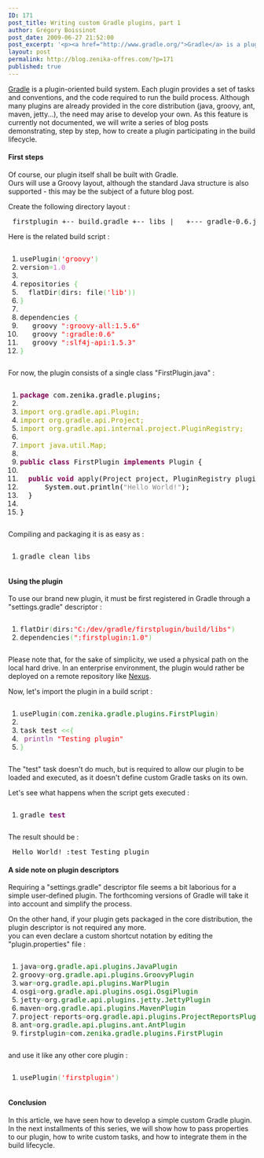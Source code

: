 ```yaml
---
ID: 171
post_title: Writing custom Gradle plugins, part 1
author: Grégory Boissinot
post_date: 2009-06-27 21:52:00
post_excerpt: '<p><a href="http://www.gradle.org/">Gradle</a> is a plugin-oriented build system. Each plugin provides a set of tasks and conventions, and the code required to run the build process. Although many plugins are already provided in the core distribution (java, groovy, ant, maven, jetty...), the need may arise to develop your own. As this feature is currently not documented, we will write a series of blog posts demonstrating, step by step, how to create a plugin participating in the build lifecycle.</p>'
layout: post
permalink: http://blog.zenika-offres.com/?p=171
published: true
---
```

<p><a href="http://www.gradle.org/">Gradle</a> is a plugin-oriented build system. Each plugin provides a set of tasks and conventions, and the code required to run the build process. Although many plugins are already provided in the core distribution (java, groovy, ant, maven, jetty...), the need may arise to develop your own. As this feature is currently not documented, we will write a series of blog posts demonstrating, step by step, how to create a plugin participating in the build lifecycle.</p>
<!--more-->
<h4>First steps</h4> <p>Of course, our plugin itself shall be built with Gradle.<br />
Ours will use a Groovy layout, although the standard Java structure is also supported - this may be the subject of a future blog post.</p> <p>Create the following directory layout&nbsp;:</p> <pre> firstplugin +-- build.gradle +-- libs |   +--- gradle-0.6.jar |   +--- groovy-all-1.5.6.jar |   +--- slf4j-api-1.5.3.jar +-- src/main/groovy/com/zenika/plugins/FirstPlugin.java </pre> <p>Here is the related build script&nbsp;:</p> <pre class="groovy code groovy" style="font-family:inherit"><ol><li style="font-weight: normal;"><div style="font-family: monospace; font-weight: normal; font-style: normal; margin:0; padding:0; background:inherit;">usePlugin<span style="color: #66cc66;">&#40;</span><span style="color: #ff0000;">'groovy'</span><span style="color: #66cc66;">&#41;</span></div></li><li style="font-weight: normal;"><div style="font-family: monospace; font-weight: normal; font-style: normal; margin:0; padding:0; background:inherit;">version<span style="color: #66cc66;">=</span><span style="color: #cc66cc;">1.0</span></div></li><li style="font-weight: normal;"><div style="font-family: monospace; font-weight: normal; font-style: normal; margin:0; padding:0; background:inherit;">&nbsp;</div></li><li style="font-weight: normal;"><div style="font-family: monospace; font-weight: normal; font-style: normal; margin:0; padding:0; background:inherit;">repositories <span style="color: #66cc66;">&#123;</span></div></li><li style="font-weight: normal;"><div style="font-family: monospace; font-weight: normal; font-style: normal; margin:0; padding:0; background:inherit;">  flatDir<span style="color: #66cc66;">&#40;</span>dirs: file<span style="color: #66cc66;">&#40;</span><span style="color: #ff0000;">'lib'</span><span style="color: #66cc66;">&#41;</span><span style="color: #66cc66;">&#41;</span></div></li><li style="font-weight: normal;"><div style="font-family: monospace; font-weight: normal; font-style: normal; margin:0; padding:0; background:inherit;"><span style="color: #66cc66;">&#125;</span></div></li><li style="font-weight: normal;"><div style="font-family: monospace; font-weight: normal; font-style: normal; margin:0; padding:0; background:inherit;">&nbsp;</div></li><li style="font-weight: normal;"><div style="font-family: monospace; font-weight: normal; font-style: normal; margin:0; padding:0; background:inherit;">dependencies <span style="color: #66cc66;">&#123;</span></div></li><li style="font-weight: normal;"><div style="font-family: monospace; font-weight: normal; font-style: normal; margin:0; padding:0; background:inherit;">   groovy <span style="color: #ff0000;">&quot;:groovy-all:1.5.6&quot;</span></div></li><li style="font-weight: normal;"><div style="font-family: monospace; font-weight: normal; font-style: normal; margin:0; padding:0; background:inherit;">   groovy <span style="color: #ff0000;">&quot;:gradle:0.6&quot;</span></div></li><li style="font-weight: normal;"><div style="font-family: monospace; font-weight: normal; font-style: normal; margin:0; padding:0; background:inherit;">   groovy <span style="color: #ff0000;">&quot;:slf4j-api:1.5.3&quot;</span></div></li><li style="font-weight: normal;"><div style="font-family: monospace; font-weight: normal; font-style: normal; margin:0; padding:0; background:inherit;"><span style="color: #66cc66;">&#125;</span></div></li></ol></pre> <p>For now, the plugin consists of a single class "FirstPlugin.java"&nbsp;:</p> <pre class="java code java" style="font-family:inherit"><ol><li style="font-weight: normal;"><div style="font-family: monospace; font-weight: normal; font-style: normal; margin:0; padding:0; background:inherit;"><span style="color: #7F0055; font-weight: bold;">package</span> com.<span style="color: #000000;">zenika</span>.<span style="color: #000000;">gradle</span>.<span style="color: #000000;">plugins</span>;</div></li><li style="font-weight: normal;"><div style="font-family: monospace; font-weight: normal; font-style: normal; margin:0; padding:0; background:inherit;">&nbsp;</div></li><li style="font-weight: normal;"><div style="font-family: monospace; font-weight: normal; font-style: normal; margin:0; padding:0; background:inherit;"><span style="color: #a1a100;">import org.gradle.api.Plugin;</span></div></li><li style="font-weight: normal;"><div style="font-family: monospace; font-weight: normal; font-style: normal; margin:0; padding:0; background:inherit;"><span style="color: #a1a100;">import org.gradle.api.Project;</span></div></li><li style="font-weight: normal;"><div style="font-family: monospace; font-weight: normal; font-style: normal; margin:0; padding:0; background:inherit;"><span style="color: #a1a100;">import org.gradle.api.internal.project.PluginRegistry;</span></div></li><li style="font-weight: normal;"><div style="font-family: monospace; font-weight: normal; font-style: normal; margin:0; padding:0; background:inherit;">&nbsp;</div></li><li style="font-weight: normal;"><div style="font-family: monospace; font-weight: normal; font-style: normal; margin:0; padding:0; background:inherit;"><span style="color: #a1a100;">import java.util.Map;</span></div></li><li style="font-weight: normal;"><div style="font-family: monospace; font-weight: normal; font-style: normal; margin:0; padding:0; background:inherit;">&nbsp;</div></li><li style="font-weight: normal;"><div style="font-family: monospace; font-weight: normal; font-style: normal; margin:0; padding:0; background:inherit;"><span style="color: #7F0055; font-weight: bold;">public</span> <span style="color: #7F0055; font-weight: bold;">class</span> FirstPlugin <span style="color: #7F0055; font-weight: bold;">implements</span> Plugin <span style="color: #000000;">&#123;</span></div></li><li style="font-weight: normal;"><div style="font-family: monospace; font-weight: normal; font-style: normal; margin:0; padding:0; background:inherit;">&nbsp;</div></li><li style="font-weight: normal;"><div style="font-family: monospace; font-weight: normal; font-style: normal; margin:0; padding:0; background:inherit;">  <span style="color: #7F0055; font-weight: bold;">public</span> <span style="color: #7F0055; font-weight: bold;">void</span> apply<span style="color: #000000;">&#40;</span>Project project, PluginRegistry pluginRegistry, <span style="color: #7F0055; font-weight: bold;">final</span> Map<span style="color: #000000;">&lt;</span>String, <span style="color: #000000;">?&gt;</span> customValues<span style="color: #000000;">&#41;</span> <span style="color: #000000;">&#123;</span></div></li><li style="font-weight: normal;"><div style="font-family: monospace; font-weight: normal; font-style: normal; margin:0; padding:0; background:inherit;">	   <span style="color: #000000;">System</span>.<span style="color: #000000;">out</span>.<span style="color: #000000;">println</span><span style="color: #000000;">&#40;</span><span style="color: #888888;">&quot;Hello World!&quot;</span><span style="color: #000000;">&#41;</span>;</div></li><li style="font-weight: normal;"><div style="font-family: monospace; font-weight: normal; font-style: normal; margin:0; padding:0; background:inherit;">  <span style="color: #000000;">&#125;</span></div></li><li style="font-weight: normal;"><div style="font-family: monospace; font-weight: normal; font-style: normal; margin:0; padding:0; background:inherit;">&nbsp;</div></li><li style="font-weight: normal;"><div style="font-family: monospace; font-weight: normal; font-style: normal; margin:0; padding:0; background:inherit;"><span style="color: #000000;">&#125;</span></div></li></ol></pre> <p>Compiling and packaging it is as easy as&nbsp;:</p> <pre class="bash code bash" style="font-family:inherit"><ol><li style="font-weight: normal;"><div style="font-family: monospace; font-weight: normal; font-style: normal; margin:0; padding:0; background:inherit;">gradle clean libs</div></li></ol></pre> <h4>Using the plugin</h4> <p>To use our brand new plugin, it must be first registered in Gradle through a "settings.gradle" descriptor&nbsp;:</p> <pre class="groovy code groovy" style="font-family:inherit"><ol><li style="font-weight: normal;"><div style="font-family: monospace; font-weight: normal; font-style: normal; margin:0; padd
ing:0; background:inherit;">flatDir<span style="color: #66cc66;">&#40;</span>dirs:<span style="color: #ff0000;">&quot;C:/dev/gradle/firstplugin/build/libs&quot;</span><span style="color: #66cc66;">&#41;</span></div></li><li style="font-weight: normal;"><div style="font-family: monospace; font-weight: normal; font-style: normal; margin:0; padding:0; background:inherit;">dependencies<span style="color: #66cc66;">&#40;</span><span style="color: #ff0000;">&quot;:firstplugin:1.0&quot;</span><span style="color: #66cc66;">&#41;</span></div></li></ol></pre> <p>Please note that, for the sake of simplicity, we used a physical path on the local hard drive. In an enterprise environment, the plugin would rather be deployed on a remote repository like <a href="http://nexus.sonatype.org/">Nexus</a>.</p> <p>Now, let's import the plugin in a build script&nbsp;:</p> <pre class="groovy code groovy" style="font-family:inherit"><ol><li style="font-weight: normal;"><div style="font-family: monospace; font-weight: normal; font-style: normal; margin:0; padding:0; background:inherit;">usePlugin<span style="color: #66cc66;">&#40;</span>com.<span style="color: #006600;">zenika</span>.<span style="color: #006600;">gradle</span>.<span style="color: #006600;">plugins</span>.<span style="color: #006600;">FirstPlugin</span><span style="color: #66cc66;">&#41;</span></div></li><li style="font-weight: normal;"><div style="font-family: monospace; font-weight: normal; font-style: normal; margin:0; padding:0; background:inherit;">&nbsp;</div></li><li style="font-weight: normal;"><div style="font-family: monospace; font-weight: normal; font-style: normal; margin:0; padding:0; background:inherit;">task test <span style="color: #66cc66;">&lt;&lt;</span><span style="color: #66cc66;">&#123;</span></div></li><li style="font-weight: normal;"><div style="font-family: monospace; font-weight: normal; font-style: normal; margin:0; padding:0; background:inherit;"> <span style="color: #993399;">println</span> <span style="color: #ff0000;">&quot;Testing plugin&quot;</span></div></li><li style="font-weight: normal;"><div style="font-family: monospace; font-weight: normal; font-style: normal; margin:0; padding:0; background:inherit;"><span style="color: #66cc66;">&#125;</span></div></li></ol></pre> <p>The "test" task doesn't do much, but is required to allow our plugin to be loaded and executed, as it doesn't define custom Gradle tasks on its own.</p> <p>Let's see what happens when the script gets executed&nbsp;:</p> <pre class="bash code bash" style="font-family:inherit"><ol><li style="font-weight: normal;"><div style="font-family: monospace; font-weight: normal; font-style: normal; margin:0; padding:0; background:inherit;">gradle <span style="color: #7a0874; font-weight: bold;">test</span></div></li></ol></pre> <p>The result should be&nbsp;:</p> <pre> Hello World! :test Testing plugin </pre> <h4>A side note on plugin descriptors</h4> <p>Requiring a "settings.gradle" descriptor file seems a bit laborious for a simple user-defined plugin. The forthcoming versions of Gradle will take it into account and simplify the process.</p> <p>On the other hand, if your plugin gets packaged in the core distribution, the plugin descriptor is not required any more.<br />
you can even declare a custom shortcut notation by editing the "plugin.properties" file&nbsp;:</p> <pre class="groovy code groovy" style="font-family:inherit"><ol><li style="font-weight: normal;"><div style="font-family: monospace; font-weight: normal; font-style: normal; margin:0; padding:0; background:inherit;">java<span style="color: #66cc66;">=</span>org.<span style="color: #006600;">gradle</span>.<span style="color: #006600;">api</span>.<span style="color: #006600;">plugins</span>.<span style="color: #006600;">JavaPlugin</span></div></li><li style="font-weight: normal;"><div style="font-family: monospace; font-weight: normal; font-style: normal; margin:0; padding:0; background:inherit;">groovy<span style="color: #66cc66;">=</span>org.<span style="color: #006600;">gradle</span>.<span style="color: #006600;">api</span>.<span style="color: #006600;">plugins</span>.<span style="color: #006600;">GroovyPlugin</span></div></li><li style="font-weight: normal;"><div style="font-family: monospace; font-weight: normal; font-style: normal; margin:0; padding:0; background:inherit;">war<span style="color: #66cc66;">=</span>org.<span style="color: #006600;">gradle</span>.<span style="color: #006600;">api</span>.<span style="color: #006600;">plugins</span>.<span style="color: #006600;">WarPlugin</span></div></li><li style="font-weight: normal;"><div style="font-family: monospace; font-weight: normal; font-style: normal; margin:0; padding:0; background:inherit;">osgi<span style="color: #66cc66;">=</span>org.<span style="color: #006600;">gradle</span>.<span style="color: #006600;">api</span>.<span style="color: #006600;">plugins</span>.<span style="color: #006600;">osgi</span>.<span style="color: #006600;">OsgiPlugin</span></div></li><li style="font-weight: normal;"><div style="font-family: monospace; font-weight: normal; font-style: normal; margin:0; padding:0; background:inherit;">jetty<span style="color: #66cc66;">=</span>org.<span style="color: #006600;">gradle</span>.<span style="color: #006600;">api</span>.<span style="color: #006600;">plugins</span>.<span style="color: #006600;">jetty</span>.<span style="color: #006600;">JettyPlugin</span></div></li><li style="font-weight: normal;"><div style="font-family: monospace; font-weight: normal; font-style: normal; margin:0; padding:0; background:inherit;">maven<span style="color: #66cc66;">=</span>org.<span style="color: #006600;">gradle</span>.<span style="color: #006600;">api</span>.<span style="color: #006600;">plugins</span>.<span style="color: #006600;">MavenPlugin</span></div></li><li style="font-weight: normal;"><div style="font-family: monospace; font-weight: normal; font-style: normal; margin:0; padding:0; background:inherit;">project<span style="color: #66cc66;">-</span>reports<span style="color: #66cc66;">=</span>org.<span style="color: #006600;">gradle</span>.<span style="color: #006600;">api</span>.<span style="color: #006600;">plugins</span>.<span style="color: #006600;">ProjectReportsPlugin</span></div></li><li style="font-weight: normal;"><div style="font-family: monospace; font-weight: normal; font-style: normal; margin:0; padding:0; background:inherit;">ant<span style="color: #66cc66;">=</span>org.<span style="color: #006600;">gradle</span>.<span style="color: #006600;">api</span>.<span style="color: #006600;">plugins</span>.<span style="color: #006600;">ant</span>.<span style="color: #006600;">AntPlugin</span></div></li><li style="font-weight: normal;"><div style="font-family: monospace; font-weight: normal; font-style: normal; margin:0; padding:0; background:inherit;">firstplugin<span style="color: #66cc66;">=</span>com.<span style="color: #006600;">zenika</span>.<span style="color: #006600;">gradle</span>.<span style="color: #006600;">plugins</span>.<span style="color: #006600;">FirstPlugin</span></div></li></ol></pre> <p>and use it like any other core plugin&nbsp;:</p> <pre class="groovy code groovy" style="font-family:inherit"><ol><li style="font-weight: normal;"><div style="font-family: monospace; font-weight: normal; font-style: normal; margin:0; padding:0; background:inherit;">usePlugin<span style="color: #66cc66;">&#40;</span><span style="color: #ff0000;">'firstplugin'</span><span style="color: #66cc66;">&#41;</span></div></li></ol></pre> <h4>Conclusion</h4> <p>In this article, we have seen how to develop a simple custom Gradle plugin.<br />
In the next installments of this series, we will show how to pass properties to our plugin, how to write custom tasks, and how to integrate them in the build lifecycle.</p>
